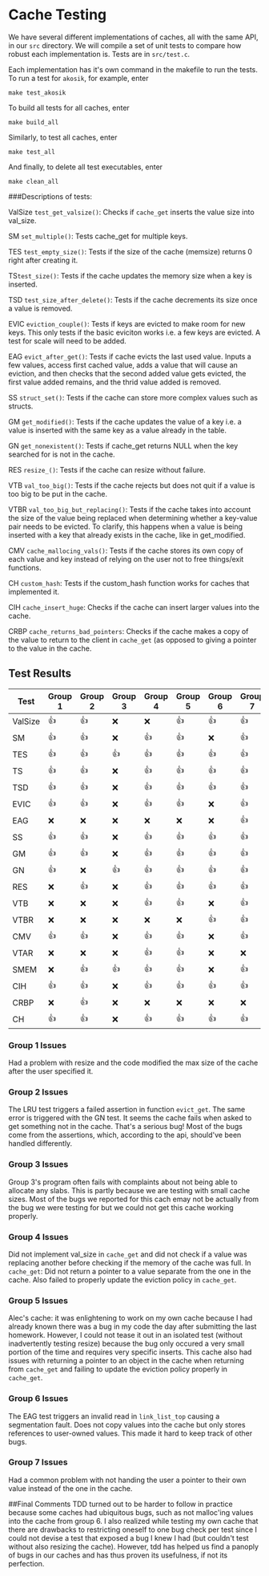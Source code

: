 # Cache Testing

We have several different implementations of caches, all with the same API, in
our `src` directory. We will compile a set of unit tests to compare how robust
each implementation is. Tests are in `src/test.c`.

Each implementation has it's own command in the makefile to run the tests. To
run a test for `akosik`, for example, enter

```
make test_akosik
```

To build all tests for all caches, enter

```
make build_all
```

Similarly, to test all caches, enter

```
make test_all
```

And finally, to delete all test executables, enter

```
make clean_all
```
###Descriptions of tests:

ValSize ```test_get_valsize()```:
Checks if `cache_get` inserts the value size into val_size.

SM ```set_multiple()```:
Tests cache_get for multiple keys.

TES ```test_empty_size()```:
Tests if the size of the cache (memsize) returns 0 right after creating it.

TS```test_size()```:
Tests if the cache updates the memory size when a key is inserted.

TSD ```test_size_after_delete()```:
Tests if the cache decrements its size once a value is removed.

EVIC ```eviction_couple()```:
Tests if keys are evicted to make room for new keys. This only tests if the basic eviciton works i.e. a few keys are evicted. A test for scale will need to be added.

EAG ```evict_after_get()```:
Tests if cache evicts the last used value. Inputs a few values, access first cached value, adds a value that will cause an eviction, and then checks that the second added value gets evicted, the first value added remains, and the thrid value added is removed.

SS ```struct_set()```:
Tests if the cache can store more complex values such as structs.

GM ```get_modified()```:
Tests if the cache updates the value of a key i.e. a value is inserted with the same key as a value already in the table.

GN ```get_nonexistent()```:
Tests if cache\_get returns NULL when the key searched for is not in the cache.

RES ```resize_()```:
Tests if the cache can resize without failure.

VTB ```val_too_big()```:
Tests if the cache rejects but does not quit if a value is too big to be put in the cache.

VTBR ```val_too_big_but_replacing()```:
Tests if the cache takes into account the size of the value being replaced when determining whether a key-value pair needs to be evicted. To clarify, this happens when a value is being inserted with a key that already exists in the cache, like in get\_modified.

CMV ```cache_mallocing_vals()```:
Tests if the cache stores its own copy of each value and key instead of relying on the user not to free things/exit functions.

CH ```custom_hash```:
Tests if the custom_hash function works for caches that implemented it.

CIH ```cache_insert_huge```:
Checks if the cache can insert larger values into the cache.

CRBP ```cache_returns_bad_pointers```:
Checks if the cache makes a copy of the value to return to the client in `cache_get` (as opposed to giving a pointer to the 
value in the cache.


## Test Results

Test | Group 1 | Group 2 | Group 3 | Group 4 | Group 5 | Group 6 | Group 7 |
-----|---------|---------|---------|---------|---------|---------|---------|
ValSize  |  :+1:   |  :+1:   |   :x:   |   :x:  |  :+1:   |   :+1:  |  :+1:   |
SM   |  :+1:   |  :+1:   |   :x:   |   :+1:   |  :+1:   |   :x:   |  :+1:   |
TES  |  :+1:   |  :+1:   |   :+1:  |   :+1:  |  :+1:   |   :+1:  |  :+1:   |
TS   |  :+1:   |  :+1:   |   :x:   |   :+1:  |  :+1:   |   :+1:  |  :+1:   |
TSD  |  :+1:   |  :+1:   |   :x:   |   :+1:  |  :+1:   |   :+1:  |  :+1:   |
EVIC |  :+1:   |  :+1:   |   :x:   |   :+1:  |  :+1:   |   :x:  |  :+1:   |
EAG  |  :x:    |  :x:    |   :x:   |   :x:  |  :x:   |   :x:   |  :+1:   |
SS   |  :+1:   |  :+1:   |   :x:   |   :+1:  |  :+1:   |   :+1:  |  :+1:   |
GM   |  :+1:   |  :+1:   |   :x:   |   :+1:  |  :+1:   |   :+1:  |  :+1:   |
GN   |  :+1:   |  :x:    |   :+1:  |   :+1:  |  :+1:   |   :+1:  |  :+1:   |
RES  |  :x:    |  :+1:   |   :x:   |   :+1:  |  :+1:   |   :+1:  |  :+1:   |
VTB  |  :x:    |  :x:    |   :x:   |   :+1:  |  :+1:   |   :x:   |  :+1:   |
VTBR |  :x:    |  :x:    |   :x:   |   :x:   |  :x:    |   :+1:  |  :+1:   |
CMV  |  :+1:   |  :+1:   |   :x:   |   :+1:  |  :+1:   |   :x:   |  :+1:   |
VTAR |  :x:    |  :x:    |   :x:   |   :+1:  |  :+1:   |   :x:   |  :x:    |
SMEM |  :x:    |  :+1:   |   :+1:  |   :+1:  |  :+1:   |   :x:  |  :+1:   |
CIH |  :+1:    |  :+1:   |   :x:  |   :+1:  |  :+1:   |   :+1:  |  :+1:   |
CRBP |  :x:    |  :+1:   |   :x:  |   :x:  |  :x:   |   :x:  |  :x:   |
CH |  :+1:    |  :+1:   |   :x:  |   :+1:  |  :+1:   |   :+1:  |  :+1:   |

### Group 1 Issues
Had a problem with resize and the code modified the max size of the cache after the user specified it.

### Group 2 Issues
The LRU test triggers a failed assertion in function `evict_get`. The same error is triggered with the GN test. It seems the cache fails when asked to get something not in the cache. That's a serious bug!  Most of the bugs come from the assertions, which, according to the 
api, should've been handled differently.

### Group 3 Issues
Group 3's program often fails with complaints about not being able to allocate any slabs. This is partly because we are testing with small cache sizes.  Most of the bugs we reported for this cach emay not be actually from the bug we were testing for but we could not get this cache working properly.

### Group 4 Issues
Did not implement val_size in `cache_get` and did not check if a value was replacing another before checking if the memory of the cache was full.  In `cache_get`: Did not return a pointer to a value separate from the one in the cache.  Also failed to properly update the eviction policy in `cache_get`.

### Group 5 Issues
Alec's cache: it was enlightening to work on my own cache because I had already known there was a bug in my code the day after submitting the last homework.  However, I could not tease it out in an isolated test (without inadvertently testing resize) because the bug only occured a very small portion of the time and requires very specific inserts. This cache also had issues with returning a pointer to an object in the cache when returning from `cache_get` and failing to update the eviction policy properly in `cache_get`.

### Group 6 Issues
The EAG test triggers an invalid read in `link_list_top` causing a segmentation fault. Does not copy values into the cache but only stores references to user-owned values.  This made it hard to keep track of other bugs.

### Group 7 Issues
Had a common problem with not handing the user a pointer to their own value instead of the one in the cache.

##Final Comments
TDD turned out to be harder to follow in practice because some caches had ubiquitous bugs, such as not malloc'ing values into the cache from group 6.  I also realized while testing my own cache that there are drawbacks to restricting oneself to one bug check per test since I could not devise a test that exposed a bug I knew I had (but couldn't test without also resizing the cache).  However, tdd has helped us find a panoply of bugs in our caches and has thus proven its usefulness, if not its perfection.
